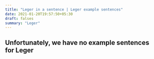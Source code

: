```yaml
---
title: "Leger in a sentence | Leger example sentences"
date: 2021-01-20T19:57:50+05:30
draft: falses
summary: "Leger"
---
```

## Unfortunately, we have no example sentences for Leger                 

